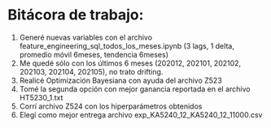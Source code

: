 # Bitácora de trabajo:

1. Generé nuevas variables con el archivo feature_engineering_sql_todos_los_meses.ipynb (3 lags, 1 delta, promedio móvil 6meses, tendencia 6meses)
2. Me quedé sólo con los últimos 6 meses (202012, 202101, 202102, 202103, 202104, 202105), no trato drifting.
3. Realicé Optimización Bayesiana con ayuda del archivo Z523
4. Tomé la segunda opción con mejor ganancia reportada en el archivo HT5230_1.txt 
5. Corrí archivo Z524 con los hiperparámetros obtenidos
6. Elegí como mejor entrega archivo exp_KA5240_12_KA5240_12_11000.csv




